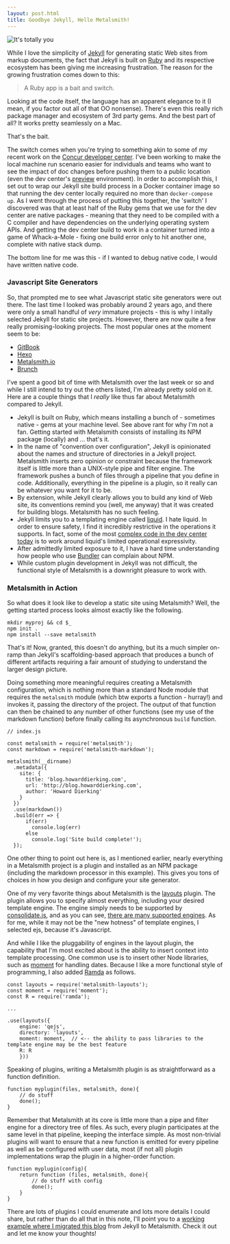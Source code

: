 ```yaml
---
layout: post.html
title: Goodbye Jekyll, Hello Metalsmith!
---
```


![It's totally you](/images/its-not-me.png)

While I love the simplicity of [Jekyll](https://jekyllrb.com/) for generating static Web sites from markup documents, the fact that Jekyll is built on [Ruby](https://www.ruby-lang.org/en/) and its respective ecosystem has been giving me increasing frustration. The reason for the growing frustration comes down to this:

> A Ruby app is a bait and switch.

Looking at the code itself, the language has an apparent elegance to it (I mean, if you factor out all of that OO nonsense). There's even this really rich package manager and ecosystem of 3rd party gems. And the best part of all? It works pretty seamlessly on a Mac.

That's the bait.

The switch comes when you're trying to something akin to some of my recent work on the [Concur developer center](https://developer.concur.com). I've been working to make the local machine run scenario easier for individuals and teams who want to see the impact of doc changes before pushing them to a public location (even the dev center's [preview](https://preview.developer.concur.com) environment). In order to accomplish this, I set out to wrap our Jekyll site build process in a Docker container image so that running the dev center locally required no more than `docker-compose up`. As I went through the process of putting this together, the 'switch' I discovered was that at least half of the Ruby gems that we use for the dev center are native packages - meaning that they need to be compiled with a C compiler and have dependencies on the underlying operating system APIs. And getting the dev center build to work in a container turned into a game of Whack-a-Mole - fixing one build error only to hit another one, complete with native stack dump.

The bottom line for me was this - if I wanted to debug native code, I would have written native code.

### Javascript Site Generators

So, that prompted me to see what Javascript static site generators were out there. The last time I looked was probably around 2 years ago, and there were only a small handful of _very_ immature projects - this is why I initally selected Jekyll for static site projects. However, there are now quite a few really promising-looking projects. The most popular ones at the moment seem to be:

* [GitBook](https://www.gitbook.com/)
* [Hexo](https://hexo.io/)
* [Metalsmith.io](http://www.metalsmith.io/)
* [Brunch](https://github.com/brunch/brunch)

I've spent a good bit of time with Metalsmith over the last week or so and while I still intend to try out the others listed, I'm already pretty sold on it. Here are a couple things that I _really_ like thus far about Metalsmith compared to Jekyll.

* Jekyll is built on Ruby, which means installing a bunch of - sometimes native - gems at your machine level. See above rant for why I'm not a fan. Getting started with Metalsmith consists of installing its NPM package (locally) and ... that's it.
* In the name of "convention over configuration", Jekyll is opinionated about the names and structure of directories in a Jekyll project. Metalsmith inserts zero opinion or constraint because the framework itself is little more than a UNIX-style pipe and filter engine. The framework pushes a bunch of files through a pipeline that you define in code. Additionally, everything in the pipeline is a plugin, so it really can be whatever you want for it to be. 
* By extension, while Jekyll clearly allows you to build any kind of Web site, its conventions remind you (well, me anyway) that it was created for building blogs. Metalsmith has no such feeling.
* Jekyll limits you to a templating engine called [liquid](https://shopify.github.io/liquid/). I hate liquid. In order to ensure safety, I find it incredibly restrictive in the operations it supports. In fact, some of the most [complex code in the dev center today](https://github.com/concur/developer.concur.com/blob/preview/_includes/left-navigation.html) is to work around liquid's limited operational expressivity.
* After admittedly limited exposure to it, I have a hard time understanding how people who use [Bundler](http://bundler.io/) can complain about NPM.
* While custom plugin development in Jekyll was not difficult, the functional style of Metalsmith is a downright pleasure to work with.

### Metalsmith in Action

So what does it look like to develop a static site using Metalsmith? Well, the getting started process looks almost exactly like the following.

```
mkdir myproj && cd $_
npm init . 
npm install --save metalsmith
```

That's it! Now, granted, this doesn't do anything, but its a much simpler on-ramp than Jekyll's scaffolding-based approach that produces a bunch of different artifacts requiring a fair amount of studying to understand the larger design picture.

Doing something more meaningful requires creating a Metalsmith configuration, which is nothing more than a standard Node module that requires the `metalsmith` module (which btw exports a function - hurray!) and invokes it, passing the directory of the project. The output of that function can then be chained to any number of other functions (see my use of the markdown function) before finally calling its asynchronous `build` function. 

```
// index.js

const metalsmith = require('metalsmith');
const markdown = require('metalsmith-markdown');

metalsmith(__dirname)
  .metadata({
    site: {
      title: 'blog.howarddierking.com',
      url: 'http://blog.howarddierking.com',
      author: 'Howard Dierking'
    }
  })
  .use(markdown())
  .build(err => {
	  if(err)
	    console.log(err)
	  else
	    console.log('Site build complete!');
  });
```

One other thing to point out here is, as I mentioned earlier, nearly everything in a Metalsmith project is a plugin and installed as an NPM package (including the markdown processor in this example). This gives you tons of choices in how you design and configure your site generator.

One of my very favorite things about Metalsmith is the [layouts](https://github.com/superwolff/metalsmith-layouts) plugin. The plugin allows you to specify almost everything, including your desired template engine. The engine simply needs to be supported by [consolidate.js](https://github.com/tj/consolidate.js), and as you can see, [there are many supported engines](https://github.com/tj/consolidate.js#supported-template-engines). As for me, while it may not be the "new hotness" of template engines, I selected ejs, because it's Javascript.

And while I like the pluggability of engines in the layout plugin, the capability that I'm most excited about is the ability to insert context into template processing. One common use is to insert other Node libraries, such as [moment](http://momentjs.com/) for handling dates. Because I like a more functional style of programming, I also added [Ramda](http://ramdajs.com/) as follows.

```
const layouts = require('metalsmith-layouts');
const moment = require('moment');
const R = require('ramda');

...

.use(layouts({
	engine: 'qejs',
	directory: 'layouts',
	moment: moment,  // <-- the ability to pass libraries to the template engine may be the best feature
	R: R
	}))
```

Speaking of plugins, writing a Metalsmith plugin is as straightforward as a function definition.

```
function myplugin(files, metalsmith, done){
	// do stuff
	done();
}
```

Remember that Metalsmith at its core is little more than a pipe and filter engine for a directory tree of files. As such, every plugin participates at the same level in that pipeline, keeping the interface simple. As most non-trivial plugins will want to ensure that a new function is emitted for every pipeline as well as be configured with user data, most (if not all) plugin implementations wrap the plugin in a higher-order function.

```
function myplugin(config){
	return function (files, metalsmith, done){
		// do stuff with config
		done();
	}
}
```

There are lots of plugins I could enumerate and lots more details I could share, but rather than do all that in this note, I'll point you to a [working example where I migrated this blog](https://github.com/howarddierking/blog.howarddierking.com/tree/6-metalsmith) from Jekyll to Metalsmith. Check it out and let me know your thoughts!
